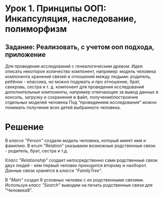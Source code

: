 # Урок 1. Принципы ООП: Инкапсуляция, наследование, полиморфизм
## Задание: Реализовать, с учетом ооп подхода, приложение
Для проведения исследований с генеалогическим древом.
Идея: описать некоторое количество компонент, например:
модель человека компонента хранения связей и отношений между людьми: родитель, ребёнок - классика, но можно подумать и про отношение, брат, свекровь, сестра и т. д.
компонент для проведения исследований дополнительные компоненты, например отвечающие за вывод данных в консоль, загрузку и сохранения в файл, получение\построение отдельных моделей человека
Под “проведением исследования” можно понимать получение всех детей выбранного человека.

# Решение
В *классе "Person"* создали модель человека, который имеет имя и фамилию. В enum "Relation" указываем возможные родственные связи - родитель, брат, сестра и т.д.

*Класс "Relationship"* создает непосредственно сами родственные связи двух людей - кем первый человек приходится второму и наоборот. Данные связи хранятся в *классе "FamilyTree"*.

В *"Main"* создал 8 условных человек с их родственными связями. Используя *класс "Search"* выводим на печать родственные связи для "Человека8". 